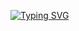 [![Typing SVG](https://readme-typing-svg.demolab.com?font=Fira+Code&pause=1000&color=0080FF&center=true&width=435&lines=Hello+there+%3C3;radioactive1337)](https://git.io/typing-svg)
